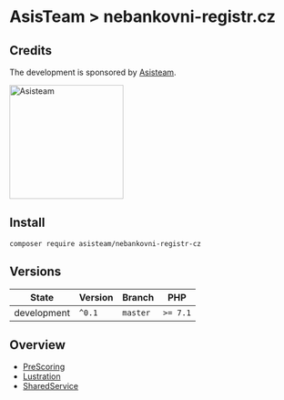 # AsisTeam > nebankovni-registr.cz

## Credits

The development is sponsored by [Asisteam](https://www.asisteam.cz/).

<img src="https://www.asisteam.cz/img/logo.svg" width="200" alt="Asisteam" title="Asisteam"/>

## Install

```
composer require asisteam/nebankovni-registr-cz
```

## Versions

| State       | Version | Branch   | PHP      |
|-------------|---------|----------|----------|
| development | `^0.1`  | `master` | `>= 7.1` |

## Overview

- [PreScoring](https://github.com/AsisTeam/nebankovni-registr-cz/blob/master/.docs/README.md#PreScoring)
- [Lustration](https://github.com/AsisTeam/nebankovni-registr-cz/blob/master/.docs/README.md#Lustration)
- [SharedService](https://github.com/AsisTeam/nebankovni-registr-cz/blob/master/.docs/README.md#SharedService)

